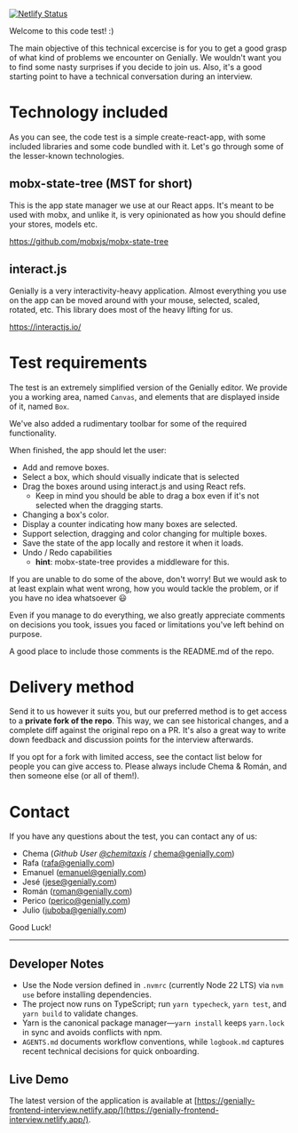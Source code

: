 [![Netlify Status](https://api.netlify.com/api/v1/badges/624f3d4a-73b1-410f-af06-2f7bdb3256bf/deploy-status)](https://app.netlify.com/projects/genially-frontend-interview/deploys)

Welcome to this code test! :)

The main objective of this technical excercise is for you to get a good grasp of what kind of problems we encounter on
Genially. We wouldn't want you to find some nasty surprises if you decide to join us. Also, it's a good starting point
to have a technical conversation during an interview.

# Technology included

As you can see, the code test is a simple create-react-app, with some included libraries and some code bundled with it.
Let's go through some of the lesser-known technologies.

## mobx-state-tree (MST for short)

This is the app state manager we use at our React apps. It's meant to be used with mobx, and unlike it, is very
opinionated as how you should define your stores, models etc.

https://github.com/mobxjs/mobx-state-tree

## interact.js

Genially is a very interactivity-heavy application. Almost everything you use on the app can be moved around with your
mouse, selected, scaled, rotated, etc. This library does most of the heavy lifting for us.

https://interactjs.io/

# Test requirements

The test is an extremely simplified version of the Genially editor. We provide you a working area, named `Canvas`, and
elements that are displayed inside of it, named `Box`.

We've also added a rudimentary toolbar for some of the required functionality.

When finished, the app should let the user:

- Add and remove boxes.
- Select a box, which should visually indicate that is selected
- Drag the boxes around using interact.js and using React refs.
  - Keep in mind you should be able to drag a box even if it's not selected when the dragging starts.
- Changing a box's color.
- Display a counter indicating how many boxes are selected.
- Support selection, dragging and color changing for multiple boxes.
- Save the state of the app locally and restore it when it loads.
- Undo / Redo capabilities
  - **hint**: mobx-state-tree provides a middleware for this.

If you are unable to do some of the above, don't worry! But we would ask to at least explain what went wrong, how you
would tackle the problem, or if you have no idea whatsoever 😃

Even if you manage to do everything, we also greatly appreciate comments on decisions you took, issues you faced or
limitations you've left behind on purpose.

A good place to include those comments is the README.md of the repo.

# Delivery method

Send it to us however it suits you, but our preferred method is to get access to a **private fork of the repo**. This
way, we can see historical changes, and a complete diff against the original repo on a PR. It's also a great way to
write down feedback and discussion points for the interview afterwards.

If you opt for a fork with limited access, see the contact list below for people you can give access to. Please always
include Chema & Román, and then someone else (or all of them!).

# Contact

If you have any questions about the test, you can contact any of us:

- Chema (<em>Github User [@chemitaxis](https://github.com/chemitaxis)</em> / chema@genially.com)
- Rafa (rafa@genially.com)
- Emanuel (emanuel@genially.com)
- Jesé (jese@genially.com)
- Román (roman@genially.com)
- Perico (perico@genially.com)
- Julio (juboba@genially.com)

Good Luck!

---

## Developer Notes

- Use the Node version defined in `.nvmrc` (currently Node 22 LTS) via `nvm use` before installing dependencies.
- The project now runs on TypeScript; run `yarn typecheck`, `yarn test`, and `yarn build` to validate changes.
- Yarn is the canonical package manager—`yarn install` keeps `yarn.lock` in sync and avoids conflicts with npm.
- `AGENTS.md` documents workflow conventions, while `logbook.md` captures recent technical decisions for quick
  onboarding.

## Live Demo

The latest version of the application is available
at [https://genially-frontend-interview.netlify.app/](https://genially-frontend-interview.netlify.app/).
